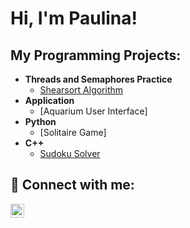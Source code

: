 <h1>Hi, I'm Paulina!
<h2>My Programming Projects:</h2>

- <b>Threads and Semaphores Practice</b>
  - [Shearsort Algorithm](https://github.com/PaulinaBies/ShearSort)  
- <b>Application</b>
  - [Aquarium User Interface]
- <b>Python</b>
  - [Solitaire Game]
- <b>C++</b>
  - [Sudoku Solver](https://github.com/PaulinaBies/SudokuSolver)


<h2> 🤳 Connect with me:</h2>


[<img align="left" alt="JoshMadakor | LinkedIn" width="22px" src="https://cdn.jsdelivr.net/npm/simple-icons@v3/icons/linkedin.svg" />][linkedin]

[linkedin]: https://linkedin.com/in/joshmadakor


